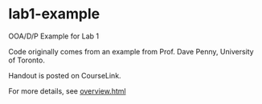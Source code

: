 lab1-example
============

OOA/D/P Example for Lab 1

Code originally comes from an example from Prof. Dave Penny, University of Toronto.

Handout is posted on CourseLink.

For more details, see [overview.html](https://github.com/uoguelph-engg4450/lab1-example/blob/master/overview.html)
